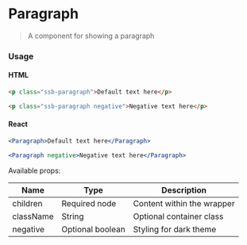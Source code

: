 Paragraph
========

> A component for showing a paragraph
### Usage

#### HTML

```html
<p class="ssb-paragraph">Default text here</p>

<p class="ssb-paragraph negative">Negative text here</p>
```

#### React

```jsx harmony
<Paragraph>Default text here</Paragraph>

<Paragraph negative>Negative text here</Paragraph>
```

Available props:

| Name       | Type           | Description  |
| ---------- | ------------- | ----- |
| children   | Required node | Content within the wrapper |
| className  | String| Optional container class |
| negative | Optional boolean | Styling for dark theme |
